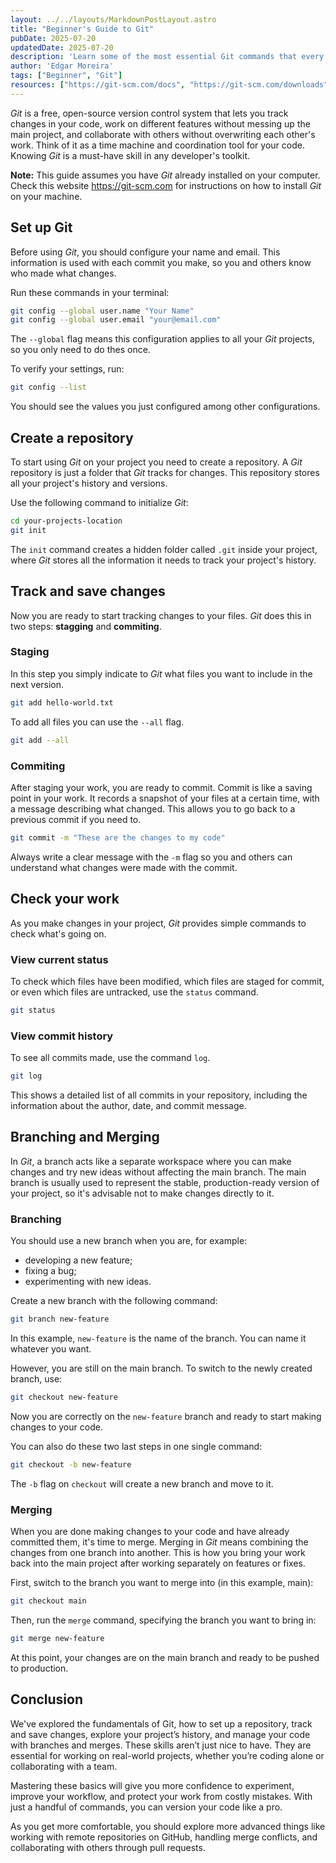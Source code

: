```yaml
---
layout: ../../layouts/MarkdownPostLayout.astro
title: "Beginner's Guide to Git"
pubDate: 2025-07-20
updatedDate: 2025-07-20
description: 'Learn some of the most essential Git commands that every developer should know. From setting up your first repository to branching and merging, this post gives you a solid foundation in version control.'
author: 'Edgar Moreira'
tags: ["Beginner", "Git"]
resources: ["https://git-scm.com/docs", "https://git-scm.com/downloads"]
---
```


*Git* is a free, open-source version control system that lets you track changes in your code, work on different features without messing up the main project, and collaborate with others without overwriting each other's work. Think of it as a time machine and coordination tool for your code.
Knowing *Git* is a must-have skill in any developer's toolkit.

**Note:** This guide assumes you have *Git* already installed on your computer. Check this website https://git-scm.com for instructions on how to install *Git* on your machine.

## Set up Git
Before using *Git*, you should configure your name and email. This information is used with each commit you make, so you and others know who made what changes.

Run these commands in your terminal:

```bash
git config --global user.name "Your Name"
git config --global user.email "your@email.com"
```

The `--global` flag means this configuration applies to all your *Git* projects, so you only need to do thes once.

To verify your settings, run:

```bash
git config --list
```

You should see the values you just configured among other configurations.

## Create a repository
To start using *Git* on your project you need to create a repository. A *Git* repository is just a folder that *Git* tracks for changes. This repository stores all your project's history and versions.

Use the following command to initialize *Git*:

```bash
cd your-projects-location
git init
```

The `init`  command creates a hidden folder called `.git` inside your project, where *Git* stores all the information it needs to track your project's history.

## Track and save changes
Now you are ready to start tracking changes to your files. *Git* does this in two steps: **stagging** and **commiting**.

### Staging
In this step you simply indicate to *Git* what files you want to include in the next version.

```bash
git add hello-world.txt
```

To add all files you can use the `--all` flag.

```bash
git add --all
```

### Commiting
After staging your work, you are ready to commit. Commit is like a saving point in your work. It records a snapshot of your files at a certain time, with a message describing what changed. This allows you to go back to a previous commit if you need to.

```bash
git commit -m "These are the changes to my code"
```

Always write a clear message with the `-m` flag so you and others can understand what changes were made with the commit.

## Check your work
As you make changes in your project, *Git* provides simple commands to check what's going on.

### View current status
To check which files have been modified, which files are staged for commit, or even which files are untracked, use the `status` command.

```bash
git status
```

### View commit history
To see all commits made, use the command `log`.

```bash
git log
```

This shows a detailed list of all commits in your repository, including the information about the author, date, and commit message.

## Branching and Merging
In *Git*, a branch acts like a separate workspace where you can make changes and try new ideas without affecting the main branch.
The main branch is usually used to represent the stable, production-ready version of your project, so it's advisable not to make changes directly to it.

### Branching

You should use a new branch when you are, for example:
* developing a new feature;
* fixing a bug;
* experimenting with new ideas.

Create a new branch with the following command:

```bash
git branch new-feature
```

In this example, `new-feature` is the name of the branch. You can name it whatever you want.

However, you are still on the main branch. To switch to the newly created branch, use:

```bash
git checkout new-feature
```

Now you are correctly on the `new-feature` branch and ready to start making changes to your code.

You can also do these two last steps in one single command:

```bash
git checkout -b new-feature
```

The `-b` flag on `checkout` will create a new branch and move to it.

### Merging

When you are done making changes to your code and have already committed them, it's time to merge. Merging in *Git* means combining the changes from one branch into another. This is how you bring your work back into the main project after working separately on features or fixes.

First, switch to the branch you want to merge into (in this example, main):

```bash
git checkout main
```

Then, run the `merge` command, specifying the branch you want to bring in:

```bash
git merge new-feature
```

At this point, your changes are on the main branch and ready to be pushed to production.

## Conclusion

We've explored the fundamentals of Git, how to set up a repository, track and save changes, explore your project’s history, and manage your code with branches and merges. These skills aren’t just nice to have. They are essential for working on real-world projects, whether you’re coding alone or collaborating with a team.

Mastering these basics will give you more confidence to experiment, improve your workflow, and protect your work from costly mistakes. With just a handful of commands, you can version your code like a pro.

As you get more comfortable, you should explore more advanced things like working with remote repositories on GitHub, handling merge conflicts, and collaborating with others through pull requests.